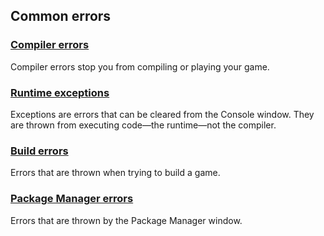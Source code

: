 ## Common errors
### [Compiler errors](../Compiler%20Errors.md)
Compiler errors stop you from compiling or playing your game.
### [Runtime exceptions](../Runtime%20Exceptions.md)
Exceptions are errors that can be cleared from the Console window.
They are thrown from executing code—the runtime—not the compiler.
### [Build errors](../Building/Build%20Errors.md)
Errors that are thrown when trying to build a game.
### [Package Manager errors](../Package%20Manager/Common%20Errors.md)
Errors that are thrown by the Package Manager window.
